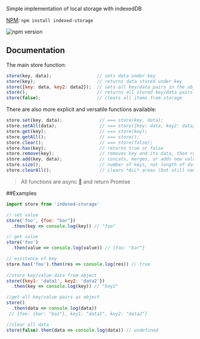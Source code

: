 Simple implementation of local storage with indexedDB

[NPM][npm]: `npm install indexed-storage`  

[npm]: https://www.npmjs.com/package/indexed-storage

![npm version](https://badge.fury.io/js/indexed-storage.svg)
  
## Documentation
The main store function: 

```javascript
store(key, data);                 // sets data under key
store(key);                       // returns data stored under key
store({key: data, key2: data2});  // sets all key/data pairs in the object
store();                          // returns all stored key/data pairs as an object
store(false);                     // clears all items from storage
```

There are also more explicit and versatile functions available:

```javascript
store.set(key, data);              // === store(key, data);
store.setAll(data);                // === store({key: data, key2: data});
store.get(key);                    // === store(key);
store.getAll();                    // === store();
store.clear();                     // === store(false);
store.has(key);                    // returns true or false
store.remove(key);                 // removes key and its data, then returns the data
store.add(key, data);              // concats, merges, or adds new value into existing one
store.size();                      // number of keys, not length of data
store.clearAll();                  // clears *ALL* areas (but still namespace sensitive)
```

> All functions are async :rocket: and return Promise

##Examples
```javascript
import store from 'indexed-storage'

// set value
store('foo', {foo: "bar"})
  .then(key => console.log(key)) // "foo"

// get value
store('foo')
  .then(value => console.log(value)) // {foo: "bar"} 

// existence of key
store.has('foo').then(res => console.log(res)) // true
  
//store key/value data from object
store({key1: 'data1', key2: 'data2'})
  .then(key => console.log(key)) // "key2" 

//get all key/value pairs as object  
store()
  .then(data => console.log(data)) 
 // {foo: {bar: "baz"}, key1: "data1", key2: "data2"}

//clear all data
store(false).then(data => console.log(data)) // undefined
```
